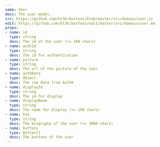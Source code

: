 ```yaml
---
name: User
desc: The user model.
src: https://github.com/kt3k/buttons/blob/master/src/domain/user.js
edit: https://github.com/kt3k/buttons/edit/master/src/domain/user.md
props:
- name: id
  type: string
  desc: The id of the user (<= 100 chars)
- name: authId
  type: string
  desc: The id for authentication
- name: picture
  type: string
  desc: The url of the picture of the user
- name: authData
  type: Object
  desc: The raw data from Auth0
- name: displayId
  type: string
  desc: The id for display
- name: displayName
  type: string
  desc: The name for display (<= 100 chars)
- name: bio
  type: string
  desc: The biography of the user (<= 3000 chars)
- name: buttons
  type: Button[]
  desc: The buttons of the user
---
```


